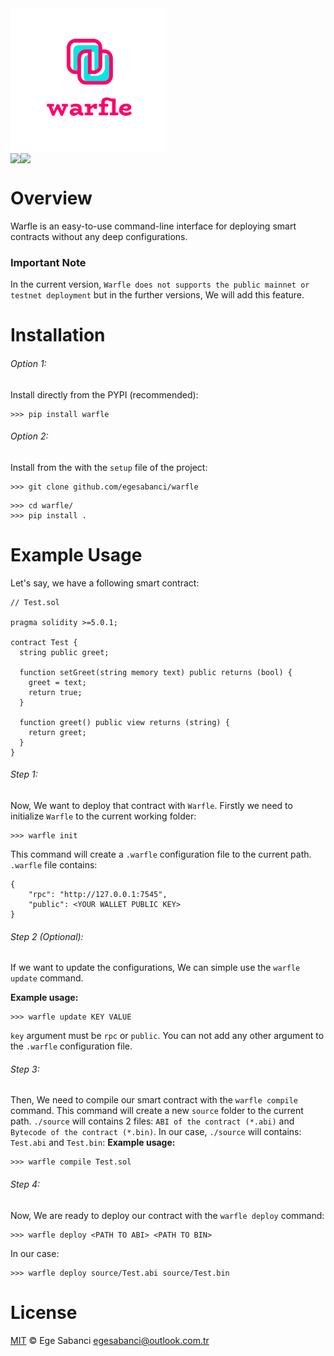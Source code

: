 <div align = "center" style = "width: 250px; height: auto;">
  <img src = "https://raw.githubusercontent.com/egesabanci/warfle/master/assets/warfle-logo.png?token=GHSAT0AAAAAABMKUTO2SAO7QKJK6OBB5EHGYSED6IA" />
</div>

<div style = "display: flex;">
  <img src = "https://img.shields.io/badge/Python-FFD43B?style=for-the-badge&logo=python&logoColor=blue" />
  <img src = "https://img.shields.io/badge/Solidity-e6e6e6?style=for-the-badge&logo=solidity&logoColor=black" />
</div>

# Overview
Warfle is an easy-to-use command-line interface for deploying smart contracts without any deep configurations.

### Important Note
In the current version, ``Warfle does not supports the public mainnet or testnet deployment`` but in the further versions, We will add this feature.

# Installation
###### Option 1:
Install directly from the PYPI (recommended):
```
>>> pip install warfle
```
###### Option 2:
Install from the with the ``setup`` file of the project:
```
>>> git clone github.com/egesabanci/warfle
```
```
>>> cd warfle/
>>> pip install .
```

# Example Usage
Let's say, we have a following smart contract:

```sol
// Test.sol

pragma solidity >=5.0.1;

contract Test {
  string public greet;

  function setGreet(string memory text) public returns (bool) {
    greet = text;
    return true;
  }

  function greet() public view returns (string) {
    return greet;
  } 
}
```

###### Step 1:
Now, We want to deploy that contract with ``Warfle``. Firstly we need to initialize ``Warfle`` to the current working folder:

```
>>> warfle init
```
This command will create a ``.warfle`` configuration file to the current path. ``.warfle`` file contains:

```
{
	"rpc": "http://127.0.0.1:7545",
	"public": <YOUR WALLET PUBLIC KEY>
}
```

###### Step 2 (Optional):
If we want to update the configurations, We can simple use the ``warfle update`` command.

**Example usage:**
```
>>> warfle update KEY VALUE
```
``key`` argument must be ``rpc`` or ``public``. You can not add any other argument to the ``.warfle`` configuration file.

###### Step 3:
Then, We need to compile our smart contract with the ``warfle compile`` command. This command will create a new ``source`` folder to the current path. ``./source`` will contains 2 files: ``ABI of the contract (*.abi)`` and ``Bytecode of the contract (*.bin)``. In our case, ``./source`` will contains: ``Test.abi`` and ``Test.bin``:
**Example usage:**
```
>>> warfle compile Test.sol
```

###### Step 4:
Now, We are ready to deploy our contract with the ``warfle deploy`` command:
```
>>> warfle deploy <PATH TO ABI> <PATH TO BIN>
```
In our case:
```
>>> warfle deploy source/Test.abi source/Test.bin
```

# License
[MIT](https://github.com/egesabanci/warfle/blob/master/LICENSE.md) © Ege Sabanci egesabanci@outlook.com.tr